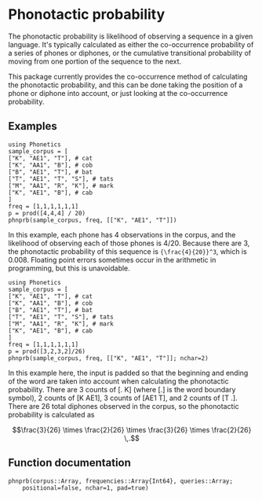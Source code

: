 # Phonotactic probability

The phonotactic probability is likelihood of observing a sequence in a given
language. It's typically calculated as either the co-occurrence probability of
a series of phones or diphones, or the cumulative transitional probability of
moving from one portion of the sequence to the next.

This package currently provides the co-occurrence method of calculating the
phonotactic probability, and this can be done taking the position of a phone or
diphone into account, or just looking at the co-occurrence probability.

## Examples

```@example
using Phonetics
sample_corpus = [
["K", "AE1", "T"], # cat
["K", "AA1", "B"], # cob
["B", "AE1", "T"], # bat
["T", "AE1", "T", "S"], # tats
["M", "AA1", "R", "K"], # mark
["K", "AE1", "B"], # cab
]
freq = [1,1,1,1,1,1]
p = prod([4,4,4] / 20)
phnprb(sample_corpus, freq, [["K", "AE1", "T"]])
```

In this example, each phone has 4 observations in the corpus, and the likelihood
of observing each of those phones is 4/20. Because there are 3, the
phonotactic probability of this sequence is ``{\frac{4}{20}}^3``, which is
0.008. Floating point errors sometimes occur in the arithmetic in programming,
but this is unavoidable.

```@example
using Phonetics
sample_corpus = [
["K", "AE1", "T"], # cat
["K", "AA1", "B"], # cob
["B", "AE1", "T"], # bat
["T", "AE1", "T", "S"], # tats
["M", "AA1", "R", "K"], # mark
["K", "AE1", "B"], # cab
]
freq = [1,1,1,1,1,1]
p = prod([3,2,3,2]/26)
phnprb(sample_corpus, freq, [["K", "AE1", "T"]]; nchar=2)
```

In this example here, the input is padded so that the beginning and ending of
the word are taken into account when calculating the phonotactic probability.
There are 3 counts of [. K] \(where [.] is the word boundary symbol\), 2 counts
of [K AE1], 3 counts of [AE1 T], and 2 counts of [T .]. There are 26 total
diphones observed in the corpus, so the phonotactic probability is calculated
as

```math
\frac{3}{26} \times \frac{2}{26} \times \frac{3}{26} \times \frac{2}{26} \,.
```

## Function documentation

```@docs
phnprb(corpus::Array, frequencies::Array{Int64}, queries::Array;
    positional=false, nchar=1, pad=true)
```
